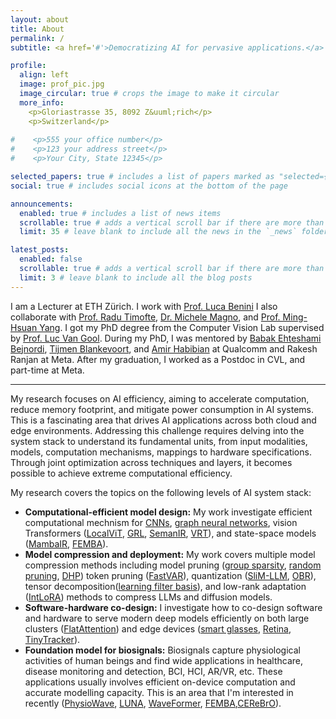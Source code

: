 ```yaml
---
layout: about
title: About
permalink: /
subtitle: <a href='#'>Democratizing AI for pervasive applications.</a>

profile:
  align: left
  image: prof_pic.jpg
  image_circular: true # crops the image to make it circular
  more_info:
    <p>Gloriastrasse 35, 8092 Z&uuml;rich</p>
    <p>Switzerland</p>
  
#    <p>555 your office number</p>
#    <p>123 your address street</p>
#    <p>Your City, State 12345</p>

selected_papers: true # includes a list of papers marked as "selected={true}"
social: true # includes social icons at the bottom of the page

announcements:
  enabled: true # includes a list of news items
  scrollable: true # adds a vertical scroll bar if there are more than 3 news items
  limit: 35 # leave blank to include all the news in the `_news` folder

latest_posts:
  enabled: false
  scrollable: true # adds a vertical scroll bar if there are more than 3 new posts items
  limit: 3 # leave blank to include all the blog posts
---
```


I am a Lecturer at ETH Z&uuml;rich. I work with 
[Prof. Luca Benini](https://scholar.google.com/citations?user=8riq3sYAAAAJ&hl=en)
I also collaborate with 
[Prof. Radu Timofte](https://www.informatik.uni-wuerzburg.de/computervision/),
[Dr. Michele Magno](https://scholar.google.com/citations?user=ytj7UUcAAAAJ&hl=en&oi=ao), 
and [Prof. Ming-Hsuan Yang](https://scholar.google.com/citations?user=p9-ohHsAAAAJ&hl=en).
I got my PhD degree from the Computer Vision Lab supervised by [Prof. Luc Van Gool](https://scholar.google.com/citations?user=TwMib_QAAAAJ&hl=en). During my PhD, I was mentored by [Babak Ehteshami Bejnordi](https://babakint.github.io/), [Tijmen Blankevoort](https://scholar.google.com/citations?user=OGEyrG8AAAAJ&hl=en), and [Amir Habibian](https://habibian.github.io/) at Qualcomm and Rakesh Ranjan at Meta. After my graduation, I worked as a Postdoc in CVL, and part-time at Meta. 

---
<!-- My research focuses on AI efficiency, aiming to accelerate computing, reduce memory footprint, and curb power consumption of AI systems. This is a facinating area that drives AI applications, be it on the cloud or on the edge. To solve this problem, we need to delve into the system stack, trying to understand multiple basic units (input modality, model, computation mechanism, mapping, and hardware specs). By joint optimization with multiple techniques or on multiple levels, extreme computational efficiency can be achieved.  -->

My research focuses on AI efficiency, aiming to accelerate computation, reduce memory footprint, and mitigate power consumption in AI systems. This is a fascinating area that drives AI applications across both cloud and edge environments. Addressing this challenge requires delving into the system stack to understand its fundamental units, from input modalities, models, computation mechanisms, mappings to hardware specifications. Through joint optimization across techniques and layers, it becomes possible to achieve extreme computational efficiency.

My research covers the topics on the following levels of AI system stack:

  - **Computational-efficient model design:** My work investigate efficient computational mechnism for [CNNs](../assets/pdf/2019_iccv_sgn.pdf), [graph neural networks](../assets/pdf/2021_iccv_efficient_gcn.pdf), vision Transformers ([LocalViT](../assets/pdf/2023_iros_localvit.pdf), [GRL](../assets/pdf/2023_cvpr_grl.pdf), [SemanIR](../assets/pdf/2024_neurips_semanir.pdf), [VRT](../assets/pdf/2024_tip_vrt.pdf)), and state-space models ([MambaIR](../assets/pdf/2025_cvpr_mambairv2.pdf), [FEMBA](../assets/pdf/2025_embc_femba.pdf)).
  - **Model compression and deployment:** My work covers multiple model compression methods including model pruning ([group sparsity](../assets/pdf/2020_cvpr_group_sparsity.pdf), [random pruning](../assets/pdf/2022_cvpr_random_pruning.pdf), [DHP](../assets/pdf/2020_eccv_dhp.pdf)) token pruning ([FastVAR](../assets/pdf/2025_iccv_fastvar.pdf)), quantization ([SliM-LLM](../assets/pdf/2025_icml_slim-llm.pdf), [OBR](../assets/pdf/2025_arxiv_obr.pdf)), tensor decomposition([learning filter basis](../assets/pdf/2019_iccv_filter_basis.pdf)), and low-rank adaptation ([IntLoRA](../assets/pdf/2025_icml_intlora.pdf)) methods to compress LLMs and diffusion models.
  - **Software-hardware co-design:** I investigate how to co-design software and hardware to serve modern deep models efficiently on both large clusters ([FlatAttention](../assets/pdf/2025_isvlsi_flatattention.pdf)) and edge devices ([smart glasses](../assets/pdf/2024_eccv_smart_glasses.pdf), [Retina](../assets/pdf/2024_cvpr_retina.pdf), [TinyTracker](2023_sensors_TinyTracker)).
  - **Foundation model for biosignals:** Biosignals capture physiological activities of human beings and find wide applications in healthcare, disease monitoring and detection, BCI, HCI, AR/VR, etc. These applications usually involves efficient on-device computation and accurate modelling capacity. This is an area that I'm interested in recently ([PhysioWave](../assets/pdf/2025_neurips_physiowave.pdf), [LUNA](../assets/pdf/2025_neurips_luna.pdf), [WaveFormer](../assets/pdf/2025_ner_waveformer.pdf), [FEMBA](../assets/pdf/2025_embc_femba.pdf),[CEReBrO](../assets/pdf/2025_embc_finetuning.pdf)). 

<!-- efficient deep learning and artificial intelligence algorithms and systems with applications to vision, language, and biosignals. -->
<!-- In particular, I am interested in the following topics: -->



[//]: # (Write your biography here. Tell the world about yourself. Link to your favorite [subreddit]&#40;http://reddit.com&#41;. You can put a picture in, too. The code is already in, just name your picture `prof_pic.jpg` and put it in the `img/` folder.)

[//]: # ()
[//]: # (Put your address / P.O. box / other info right below your picture. You can also disable any of these elements by editing `profile` property of the YAML header of your `_pages/about.md`. Edit `_bibliography/papers.bib` and Jekyll will render your [publications page]&#40;/al-folio/publications/&#41; automatically.)

[//]: # ()
[//]: # (Link to your social media connections, too. This theme is set up to use [Font Awesome icons]&#40;https://fontawesome.com/&#41; and [Academicons]&#40;https://jpswalsh.github.io/academicons/&#41;, like the ones below. Add your Facebook, Twitter, LinkedIn, Google Scholar, or just disable all of them.)
